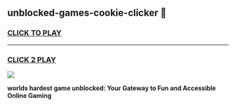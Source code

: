 
## unblocked-games-cookie-clicker 👋
<h3>
<a href="https://premium.freeplayer.one?title=unblocked-games-cookie-clicker&ref=14F">CLICK TO PLAY</a></h3>
<hr>

<h3>
<a href="https://premium.freeplayer.one?title=unblocked-games-cookie-clicker&ref=14F">CLICK 2 PLAY</a>
  
</h3>

<a href="https://premium.freeplayer.one?title=unblocked-games-cookie-clicker&ref=12F/"><img src="https://clearcache.store/games.png"></a>


**worlds hardest game unblocked: Your Gateway to Fun and Accessible Online Gaming**
